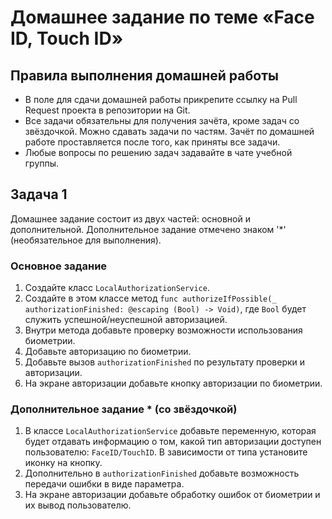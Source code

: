 # Домашнее задание по теме «Face ID, Touch ID»

## Правила выполнения домашней работы

* В поле для сдачи домашней работы прикрепите ссылку на Pull Request проекта в репозитории на Git.
* Все задачи обязательны для получения зачёта, кроме задач со звёздочкой. Можно сдавать задачи по частям. 
Зачёт по домашней работе проставляется после того, как приняты все задачи.
* Любые вопросы по решению задач задавайте в чате учебной группы.

## Задача 1

Домашнее задание состоит из двух частей: основной и дополнительной. Дополнительное задание отмечено знаком '*' (необязательное для выполнения).

### Основное задание 
1. Создайте класс `LocalAuthorizationService`.
2. Создайте в этом классе метод `func authorizeIfPossible(_ authorizationFinished: @escaping (Bool) -> Void)`, где `Bool` будет служить успешной/неуспешной авторизацией.
3. Внутри метода добавьте проверку возможности использования биометрии.
4. Добавьте авторизацию по биометрии.
5. Добавьте вызов `authorizationFinished` по результату проверки и авторизации.
6. На экране авторизации добавьте кнопку авторизации по биометрии.


### Дополнительное задание * (со звёздочкой)
1. В классе `LocalAuthorizationService` добавьте переменную, которая будет отдавать информацию о том, какой тип авторизации доступен пользователю: `FaceID/TouchID`. В зависимости от типа установите иконку на кнопку.
2. Дополнительно в `authorizationFinished` добавьте возможность передачи ошибки в виде параметра.
3. На экране авторизации добавьте обработку ошибок от биометрии и их вывод пользователю.

